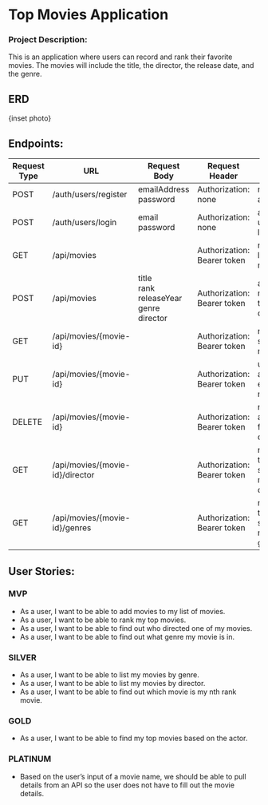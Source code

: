 # Top Movies Application

### Project Description:
This is an application where users can record and rank their favorite movies.
The movies will include the title, the director, the release date, and the genre.

## ERD 
{inset photo}

## Endpoints:  

| Request Type | URL| Request Body                                              | Request Header              | Action                                 | Access  |   
|---|---|-----------------------------------------------------------|------------------------------|----------------------------------------|---------|    
| POST | /auth/users/register | emailAddress <br> password                                | Authorization: none | registers a user                       | PUBLIC  |
| POST | /auth/users/login | email <br> password                                       | Authorization: none | allows a user to login                 | PUBLIC  |
| GET | /api/movies |                                                           | Authorization: Bearer token  | returns a list of all movies           | PRIVATE |
| POST | /api/movies | title <br> rank <br> releaseYear <br> genre <br> director | Authorization: Bearer token  | adds a movie to the database           | PRIVATE |
| GET | /api/movies/{movie-id} | | Authorization: Bearer token  | returns a single movie                 | PRIVATE |
| PUT | /api/movies/{movie-id} | | Authorization: Bearer token  | updates an existing movie              | PRIVATE |
| DELETE | /api/movies/{movie-id} | | Authorization: Bearer token  | removes a movie from the database      | PRIVATE |
| GET | /api/movies/{movie-id}/director | | Authorization: Bearer token  | returns the specified movie's director | PRIVATE |
| GET | /api/movies/{movie-id}/genres | | Authorization: Bearer token  | returns the specified movie's genre    | PRIVATE |




## User Stories:
### MVP
- As a user, I want to be able to add movies to my list of movies.
- As a user, I want to be able to rank my top movies.
- As a user, I want to be able to find out who directed one of my movies.
- As a user, I want to be able to find out what genre my movie is in.


### SILVER
- As a user, I want to be able to list my movies by genre.
- As a user, I want to be able to list my movies by director.
- As a user, I want to be able to find out which movie is my nth rank movie.


### GOLD
- As a user, I want to be able to find my top movies based on the actor.


### PLATINUM
- Based on the user’s input of a movie name, we should be able to pull details from an API so the user does not have to fill out the movie details.
